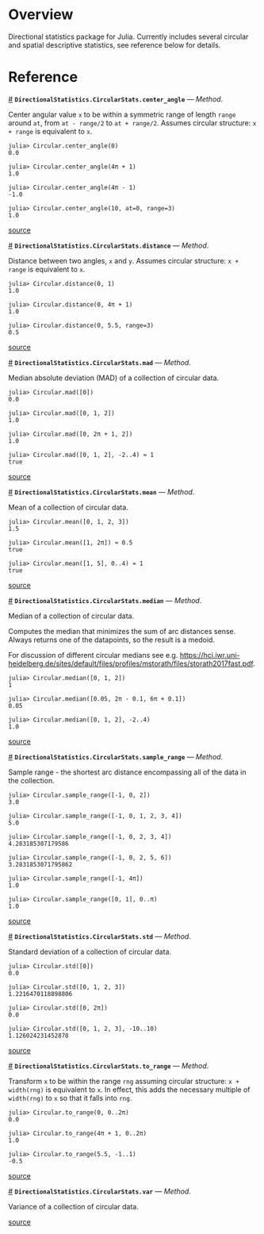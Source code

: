 
<a id='Overview'></a>

<a id='Overview-1'></a>

# Overview


Directional statistics package for Julia. Currently includes several circular and spatial descriptive statistics, see reference below for details.


<a id='Reference'></a>

<a id='Reference-1'></a>

# Reference

<a id='DirectionalStatistics.CircularStats.center_angle-Tuple{Any}' href='#DirectionalStatistics.CircularStats.center_angle-Tuple{Any}'>#</a>
**`DirectionalStatistics.CircularStats.center_angle`** &mdash; *Method*.



Center angular value `x` to be within a symmetric range of length `range` around `at`, from `at - range/2` to `at + range/2`. Assumes circular structure: `x + range` is equivalent to `x`.

```julia-repl
julia> Circular.center_angle(0)
0.0

julia> Circular.center_angle(4π + 1)
1.0

julia> Circular.center_angle(4π - 1)
-1.0

julia> Circular.center_angle(10, at=0, range=3)
1.0
```


<a target='_blank' href='https://github.com/aplavin/CircularStats.jl/blob/07d694c83141c9db245a2efb9376ec821d5fd388/src/circular_stats.jl#L7-L23' class='documenter-source'>source</a><br>

<a id='DirectionalStatistics.CircularStats.distance-Tuple{Any, Any}' href='#DirectionalStatistics.CircularStats.distance-Tuple{Any, Any}'>#</a>
**`DirectionalStatistics.CircularStats.distance`** &mdash; *Method*.



Distance between two angles, `x` and `y`. Assumes circular structure: `x + range` is equivalent to `x`.

```julia-repl
julia> Circular.distance(0, 1)
1.0

julia> Circular.distance(0, 4π + 1)
1.0

julia> Circular.distance(0, 5.5, range=3)
0.5
```


<a target='_blank' href='https://github.com/aplavin/CircularStats.jl/blob/07d694c83141c9db245a2efb9376ec821d5fd388/src/circular_stats.jl#L40-L53' class='documenter-source'>source</a><br>

<a id='DirectionalStatistics.CircularStats.mad-Tuple{Any}' href='#DirectionalStatistics.CircularStats.mad-Tuple{Any}'>#</a>
**`DirectionalStatistics.CircularStats.mad`** &mdash; *Method*.



Median absolute deviation (MAD) of a collection of circular data.

```julia-repl
julia> Circular.mad([0])
0.0

julia> Circular.mad([0, 1, 2])
1.0

julia> Circular.mad([0, 2π + 1, 2])
1.0

julia> Circular.mad([0, 1, 2], -2..4) ≈ 1
true
```


<a target='_blank' href='https://github.com/aplavin/CircularStats.jl/blob/07d694c83141c9db245a2efb9376ec821d5fd388/src/circular_stats.jl#L153-L169' class='documenter-source'>source</a><br>

<a id='DirectionalStatistics.CircularStats.mean-Tuple{Any}' href='#DirectionalStatistics.CircularStats.mean-Tuple{Any}'>#</a>
**`DirectionalStatistics.CircularStats.mean`** &mdash; *Method*.



Mean of a collection of circular data.

```julia-repl
julia> Circular.mean([0, 1, 2, 3])
1.5

julia> Circular.mean([1, 2π]) ≈ 0.5
true

julia> Circular.mean([1, 5], 0..4) ≈ 1
true
```


<a target='_blank' href='https://github.com/aplavin/CircularStats.jl/blob/07d694c83141c9db245a2efb9376ec821d5fd388/src/circular_stats.jl#L63-L76' class='documenter-source'>source</a><br>

<a id='DirectionalStatistics.CircularStats.median-Tuple{Any}' href='#DirectionalStatistics.CircularStats.median-Tuple{Any}'>#</a>
**`DirectionalStatistics.CircularStats.median`** &mdash; *Method*.



Median of a collection of circular data.

Computes the median that minimizes the sum of arc distances sense. Always returns one of the datapoints, so the result is a medoid.

For discussion of different circular medians see e.g. https://hci.iwr.uni-heidelberg.de/sites/default/files/profiles/mstorath/files/storath2017fast.pdf.

```julia-repl
julia> Circular.median([0, 1, 2])
1

julia> Circular.median([0.05, 2π - 0.1, 6π + 0.1])
0.05

julia> Circular.median([0, 1, 2], -2..4)
1.0
```


<a target='_blank' href='https://github.com/aplavin/CircularStats.jl/blob/07d694c83141c9db245a2efb9376ec821d5fd388/src/circular_stats.jl#L102-L119' class='documenter-source'>source</a><br>

<a id='DirectionalStatistics.CircularStats.sample_range-Tuple{Any}' href='#DirectionalStatistics.CircularStats.sample_range-Tuple{Any}'>#</a>
**`DirectionalStatistics.CircularStats.sample_range`** &mdash; *Method*.



Sample range - the shortest arc distance encompassing all of the data in the collection.

```julia-repl
julia> Circular.sample_range([-1, 0, 2])
3.0

julia> Circular.sample_range([-1, 0, 1, 2, 3, 4])
5.0

julia> Circular.sample_range([-1, 0, 2, 3, 4])
4.283185307179586

julia> Circular.sample_range([-1, 0, 2, 5, 6])
3.2831853071795862

julia> Circular.sample_range([-1, 4π])
1.0

julia> Circular.sample_range([0, 1], 0..π)
1.0
```


<a target='_blank' href='https://github.com/aplavin/CircularStats.jl/blob/07d694c83141c9db245a2efb9376ec821d5fd388/src/circular_stats.jl#L122-L144' class='documenter-source'>source</a><br>

<a id='DirectionalStatistics.CircularStats.std-Tuple{Any}' href='#DirectionalStatistics.CircularStats.std-Tuple{Any}'>#</a>
**`DirectionalStatistics.CircularStats.std`** &mdash; *Method*.



Standard deviation of a collection of circular data.

```julia-repl
julia> Circular.std([0])
0.0

julia> Circular.std([0, 1, 2, 3])
1.2216470118898806

julia> Circular.std([0, 2π])
0.0

julia> Circular.std([0, 1, 2, 3], -10..10)
1.126024231452878
```


<a target='_blank' href='https://github.com/aplavin/CircularStats.jl/blob/07d694c83141c9db245a2efb9376ec821d5fd388/src/circular_stats.jl#L82-L98' class='documenter-source'>source</a><br>

<a id='DirectionalStatistics.CircularStats.to_range-Tuple{Any, Interval}' href='#DirectionalStatistics.CircularStats.to_range-Tuple{Any, Interval}'>#</a>
**`DirectionalStatistics.CircularStats.to_range`** &mdash; *Method*.



Transform `x` to be within the range `rng` assuming circular structure: `x + width(rng)` is equivalent to `x`. In effect, this adds the necessary multiple of `width(rng)` to `x` so that it falls into `rng`.

```julia-repl
julia> Circular.to_range(0, 0..2π)
0.0

julia> Circular.to_range(4π + 1, 0..2π)
1.0

julia> Circular.to_range(5.5, -1..1)
-0.5
```


<a target='_blank' href='https://github.com/aplavin/CircularStats.jl/blob/07d694c83141c9db245a2efb9376ec821d5fd388/src/circular_stats.jl#L25-L38' class='documenter-source'>source</a><br>

<a id='DirectionalStatistics.CircularStats.var-Tuple{Any}' href='#DirectionalStatistics.CircularStats.var-Tuple{Any}'>#</a>
**`DirectionalStatistics.CircularStats.var`** &mdash; *Method*.



Variance of a collection of circular data. 


<a target='_blank' href='https://github.com/aplavin/CircularStats.jl/blob/07d694c83141c9db245a2efb9376ec821d5fd388/src/circular_stats.jl#L79' class='documenter-source'>source</a><br>


